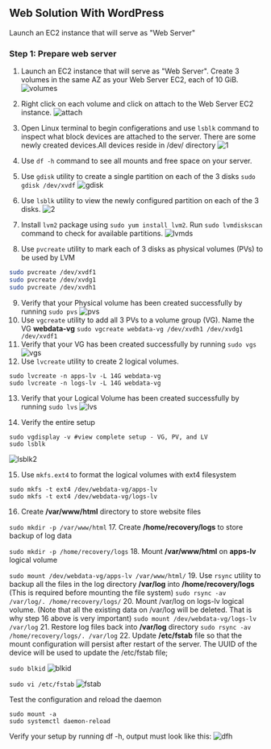 ## Web Solution With WordPress
Launch an EC2 instance that will serve as "Web Server"

### Step 1: Prepare web server
1. Launch an EC2 instance that will serve as "Web Server". Create 3 volumes in the same AZ as your Web Server EC2, each of 10 GiB.
![volumes](https://user-images.githubusercontent.com/64135078/197396327-98f83fcb-2368-4ef4-ad71-86c2a10f27b6.png)

2. Right click on each volume and click on attach to the Web Server EC2 instance.
![attach](https://user-images.githubusercontent.com/64135078/197396500-6796abce-2c66-4e53-9e3c-9c50c2448597.png)

3. Open Linux terminal to begin configerations and use `lsblk` command to inspect what block devices are attached to the server. There are some newly created devices.All devices reside in /dev/ directory
![1](https://user-images.githubusercontent.com/64135078/197396744-a1c62e5f-8af5-4767-a5cb-905a3911e2ee.png)

4. Use `df -h` command to see all mounts and free space on your server.
5. Use `gdisk` utility to create a single partition on each of the 3 disks `sudo gdisk /dev/xvdf`
![gdisk](https://user-images.githubusercontent.com/64135078/197397304-85c036e1-ed0a-45cc-94ad-2f28b8c20761.png)

6. Use `lsblk` utility to view the newly configured partition on each of the 3 disks.
![2](https://user-images.githubusercontent.com/64135078/197397356-96c7d2f0-9478-4c0f-bd91-3752ebb8cb54.png)
7. Install `lvm2` package using `sudo yum install lvm2`. Run `sudo lvmdiskscan` command to check for available partitions.
![lvmds](https://user-images.githubusercontent.com/64135078/197397588-3c7735cb-7de9-471d-b348-dd35bf7bf219.png)

8. Use `pvcreate` utility to mark each of 3 disks as physical volumes (PVs) to be used by LVM
```bash
sudo pvcreate /dev/xvdf1
sudo pvcreate /dev/xvdg1
sudo pvcreate /dev/xvdh1
```
9. Verify that your Physical volume has been created successfully by running `sudo pvs`
![pvs](https://user-images.githubusercontent.com/64135078/197417559-6d9a6204-cc71-4ba7-9598-657d31cec8ee.png)
10. Use `vgcreate` utility to add all 3 PVs to a volume group (VG). Name the VG **webdata-vg**
`sudo vgcreate webdata-vg /dev/xvdh1 /dev/xvdg1 /dev/xvdf1`
11. Verify that your VG has been created successfully by running `sudo vgs`
![vgs](https://user-images.githubusercontent.com/64135078/197417854-3cbfa916-5bf3-4800-9a75-d0cbadaa1f68.png)
12. Use `lvcreate` utility to create 2 logical volumes. 
```
sudo lvcreate -n apps-lv -L 14G webdata-vg
sudo lvcreate -n logs-lv -L 14G webdata-vg
```
13. Verify that your Logical Volume has been created successfully by running `sudo lvs`
![lvs](https://user-images.githubusercontent.com/64135078/197418026-f586d13f-54b3-485e-a6cf-98fdf56ad666.png)

14. Verify the entire setup
```
sudo vgdisplay -v #view complete setup - VG, PV, and LV
sudo lsblk 
```
![lsblk2](https://user-images.githubusercontent.com/64135078/197418124-84e2cf73-83fa-4d34-9851-5cb66c12b1b1.png)

15. Use `mkfs.ext4` to format the logical volumes with ext4 filesystem
```
sudo mkfs -t ext4 /dev/webdata-vg/apps-lv
sudo mkfs -t ext4 /dev/webdata-vg/logs-lv
```
16. Create **/var/www/html** directory to store website files

`sudo mkdir -p /var/www/html`
17. Create **/home/recovery/logs** to store backup of log data

`sudo mkdir -p /home/recovery/logs`
18. Mount **/var/www/html** on **apps-lv** logical volume

`sudo mount /dev/webdata-vg/apps-lv /var/www/html/`
19. Use `rsync` utility to backup all the files in the log directory **/var/log** into **/home/recovery/logs** (This is required before mounting the file system)
`sudo rsync -av /var/log/. /home/recovery/logs/`
20. Mount /var/log on logs-lv logical volume. (Note that all the existing data on /var/log will be deleted. That is why step 16 above is very
important)
`sudo mount /dev/webdata-vg/logs-lv /var/log`
21. Restore log files back into **/var/log** directory
`sudo rsync -av /home/recovery/logs/. /var/log`
22. Update **/etc/fstab** file so that the mount configuration will persist after restart of the server.
  The UUID of the device will be used to update the /etc/fstab file;

`sudo blkid`
![blkid](https://user-images.githubusercontent.com/64135078/197419017-e9219bcc-75f0-41c0-b827-c539c27d402f.png)

`sudo vi /etc/fstab`
![fstab](https://user-images.githubusercontent.com/64135078/197419282-43bb1877-7a02-41be-aec9-c56549a5b80d.png)

Test the configuration and reload the daemon

 ```
 sudo mount -a
 sudo systemctl daemon-reload
 ```
 Verify your setup by running df -h, output must look like this:
 ![dfh](https://user-images.githubusercontent.com/64135078/197419421-8715f71d-f47d-4238-b226-2227d27bac94.png)

 






